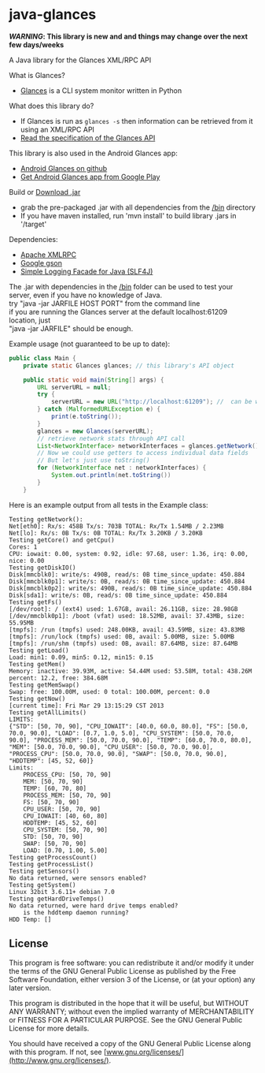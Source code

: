 java-glances
============

<b><i>WARNING</i>: This library is new and and things may change over the next few days/weeks</b>

A Java library for the Glances XML/RPC API<br>

What is Glances?
- [Glances](https://github.com/nicolargo/glances.git) is a CLI system monitor written in Python

What does this library do?
- If Glances is run as ```glances -s``` then information can be retrieved from it using an XML/RPC API
- [Read the specification of the Glances API](https://github.com/nicolargo/glances/wiki/The-Glances-API-How-To)

This library is also used in the Android Glances app:
- [Android Glances on github](https://github.com/jrenner/android-glances)
- [Get Android Glances app from Google Play](https://play.google.com/store/apps/details?id=org.jrenner.androidglances)

Build or [Download .jar](/bin)
- grab the pre-packaged .jar with all dependencies from the [/bin](/bin) directory
- If you have maven installed, run 'mvn install' to build library .jars in '/target'
 
Dependencies:
- [Apache XMLRPC](http://ws.apache.org/xmlrpc/)
- [Google gson](https://code.google.com/p/google-gson/)
- [Simple Logging Facade for Java (SLF4J)](http://www.slf4j.org/)

The .jar with dependencies in the [/bin](/bin) folder can be used to test your server, even if you have no knowledge of Java.<br>
try "java -jar JARFILE HOST PORT" from the command line <br>
if you are running the Glances server at the default localhost:61209 location, just <br>
"java -jar JARFILE" should be enough.

Example usage (not guaranteed to be up to date):
```java
public class Main {
    private static Glances glances; // this library's API object

    public static void main(String[] args) {
        URL serverURL = null;
        try {
            serverURL = new URL("http://localhost:61209"); //  can be with or without trailing '/RPC2'
        } catch (MalformedURLException e) {
            print(e.toString());
        }
        glances = new Glances(serverURL);
        // retrieve network stats through API call
        List<NetworkInterface> networkInterfaces = glances.getNetwork();
        // Now we could use getters to access individual data fields
        // But let's just use toString()
        for (NetworkInterface net : networkInterfaces) {
            System.out.println(net.toString())
        }
    }
```
Here is an example output from all tests in the Example class:
```
Testing getNetwork():
Net[eth0]: Rx/s: 458B Tx/s: 703B TOTAL: Rx/Tx 1.54MB / 2.23MB
Net[lo]: Rx/s: 0B Tx/s: 0B TOTAL: Rx/Tx 3.20KB / 3.20KB
Testing getCore() and getCpu()
Cores: 1
CPU: iowait: 0.00, system: 0.92, idle: 97.68, user: 1.36, irq: 0.00, nice: 0.00
Testing getDiskIO()
Disk[mmcblk0]: write/s: 490B, read/s: 0B time_since_update: 450.884
Disk[mmcblk0p1]: write/s: 0B, read/s: 0B time_since_update: 450.884
Disk[mmcblk0p2]: write/s: 490B, read/s: 0B time_since_update: 450.884
Disk[sda1]: write/s: 0B, read/s: 0B time_since_update: 450.884
Testing getFs()
[/dev/root]: / (ext4) used: 1.67GB, avail: 26.11GB, size: 28.98GB
[/dev/mmcblk0p1]: /boot (vfat) used: 18.52MB, avail: 37.43MB, size: 55.95MB
[tmpfs]: /run (tmpfs) used: 248.00KB, avail: 43.59MB, size: 43.83MB
[tmpfs]: /run/lock (tmpfs) used: 0B, avail: 5.00MB, size: 5.00MB
[tmpfs]: /run/shm (tmpfs) used: 0B, avail: 87.64MB, size: 87.64MB
Testing getLoad()
Load: min1: 0.09, min5: 0.12, min15: 0.15
Testing getMem()
Memory: inactive: 39.93M, active: 54.44M used: 53.58M, total: 438.26M percent: 12.2, free: 384.68M
Testing getMemSwap()
Swap: free: 100.00M, used: 0 total: 100.00M, percent: 0.0
Testing getNow()
[current time]: Fri Mar 29 13:15:29 CST 2013
Testing getAllLimits()
LIMITS:
{"STD": [50, 70, 90], "CPU_IOWAIT": [40.0, 60.0, 80.0], "FS": [50.0, 70.0, 90.0], "LOAD": [0.7, 1.0, 5.0], "CPU_SYSTEM": [50.0, 70.0, 90.0], "PROCESS_MEM": [50.0, 70.0, 90.0], "TEMP": [60.0, 70.0, 80.0], "MEM": [50.0, 70.0, 90.0], "CPU_USER": [50.0, 70.0, 90.0], "PROCESS_CPU": [50.0, 70.0, 90.0], "SWAP": [50.0, 70.0, 90.0], "HDDTEMP": [45, 52, 60]}
Limits:
	PROCESS_CPU: [50, 70, 90]
	MEM: [50, 70, 90]
	TEMP: [60, 70, 80]
	PROCESS_MEM: [50, 70, 90]
	FS: [50, 70, 90]
	CPU_USER: [50, 70, 90]
	CPU_IOWAIT: [40, 60, 80]
	HDDTEMP: [45, 52, 60]
	CPU_SYSTEM: [50, 70, 90]
	STD: [50, 70, 90]
	SWAP: [50, 70, 90]
	LOAD: [0.70, 1.00, 5.00]
Testing getProcessCount()
Testing getProcessList()
Testing getSensors()
No data returned, were sensors enabled?
Testing getSystem()
Linux 32bit 3.6.11+ debian 7.0
Testing getHardDriveTemps()
No data returned, were hard drive temps enabled?
	is the hddtemp daemon running?
HDD Temp: []

```

## License

This program is free software: you can redistribute it and/or modify it under the terms of the GNU General Public License as published by the Free Software Foundation, either version 3 of the License, or (at your option) any later version.

This program is distributed in the hope that it will be useful, but WITHOUT ANY WARRANTY; without even the implied warranty of MERCHANTABILITY or FITNESS FOR A PARTICULAR PURPOSE.  See the GNU General Public License for more details.

You should have received a copy of the GNU General Public License along with this program. If not, see [www.gnu.org/licenses/](http://www.gnu.org/licenses/).
